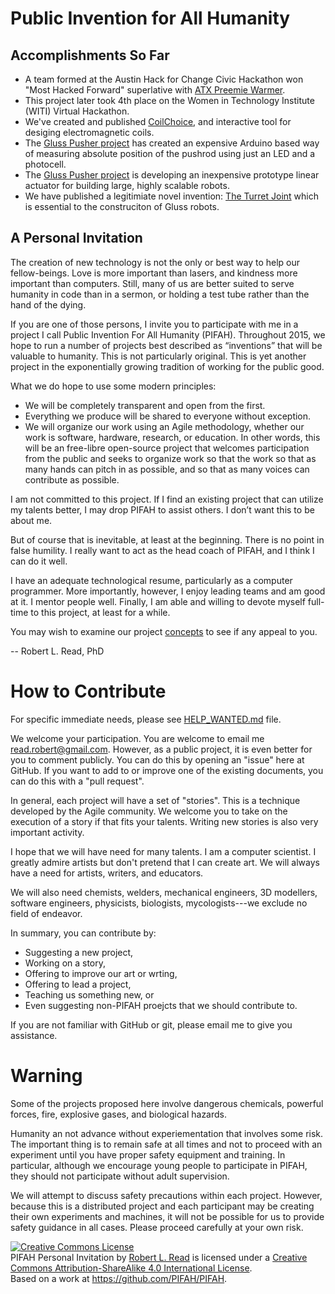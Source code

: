 # Public Invention for All Humanity

## Accomplishments So Far

* A team formed at the Austin Hack for Change Civic Hackathon won "Most Hacked Forward" superlative with [ATX Preemie Warmer](https://www.youtube.com/watch?v=zb-F0qTptJs&list=PL9nAioXQFlE59Aalkz2NbcodxL4__Su7y).
* This project later took 4th place on the Women in Technology Institute (WITI) Virtual Hackathon.
* We've created and published [CoilChoice](http://pifah.github.io/CoilChoice/), and interactive tool for desiging electromagnetic coils.
* The [Gluss Pusher project](https://github.com/PIFAH/Gluss-Pusher/tree/master) has created an expensive Arduino based way of measuring absolute position of the pushrod using just an LED and a photocell.
* The [Gluss Pusher project](https://github.com/PIFAH/Gluss-Pusher/tree/master) is developing an inexpensive prototype linear actuator for building large, highly scalable robots.
* We have published a legitimiate novel invention: [The Turret Joint](https://github.com/PIFAH/turret-joint) which is essential to the construciton of Gluss robots.

## A Personal Invitation

The creation of new technology is not the only or best way to help our fellow-beings. Love is more important than lasers, and kindness more important than computers. Still, many of us are better suited to serve humanity in code than in a sermon, or holding a test tube rather than the hand of the dying.

If you are one of those persons, I invite you to participate with me in a project I call Public Invention For All Humanity (PIFAH). Throughout 2015, we hope to run a number of projects best described as “inventions” that will be valuable to humanity. This is not particularly original. This is yet another project in the exponentially growing tradition of working for the public good.

What we do hope to use some modern principles:
* We will be completely transparent and open from the first.
* Everything we produce will be shared to everyone without exception.
* We will organize our work using an Agile methodology, whether our work is software, hardware, research, or education.
In other words, this will be an free-libre open-source project that welcomes participation from the public and seeks to organize work so that the work so that as many hands can pitch in as possible, and so that as many voices can contribute as possible.

I am not committed to this project. If I find an existing project that can utilize my talents better, I may drop PIFAH to assist others. I don’t want this to be about me.

But of course that is inevitable, at least at the beginning. There is no point in false humility. I really want to act as the head coach of PIFAH, and I think I can do it well.

I have an adequate technological resume, particularly as a computer programmer. More importantly, however, I enjoy leading teams and am good at it. I mentor people well. Finally, I am able and willing to devote myself full-time to this project, at least for a while.

You may wish to examine our project [concepts](https://github.com/PIFAH/PIFAH/tree/master/ideas) to see if any appeal to you.

-- Robert L. Read, PhD

# How to Contribute

For specific immediate needs, please see [HELP_WANTED.md](https://github.com/PIFAH/PIFAH/blob/master/HELP_WANTED.md) file.

We welcome your participation.  You are welcome to email me <read.robert@gmail.com>.  However, as a public project, it is even better for you to comment publicly.  You can do this by opening an "issue" here at GitHub.  If you want to add to or improve one of the existing documents, you can do this with a "pull request".

In general, each project will have a set of "stories".  This is a technique developed by the Agile community. We welcome you to take on the execution of a story if that fits your talents.  Writing new stories is also very important activity.

I hope that we will have need for many talents. I am a computer scientist. I greatly admire artists but don't pretend that I can create art. We will always have a need for artists, writers, and educators.

We will also need chemists, welders, mechanical engineers, 3D modellers, software engineers, physicists, biologists, mycologists---we exclude no field of endeavor.

In summary, you can contribute by:
* Suggesting a new project,
* Working on a story,
* Offering to improve our art or wrting,
* Offering to lead a project,
* Teaching us something new, or
* Even suggesting non-PIFAH proejcts that we should contribute to.

If you are not familiar with GitHub or git, please email me to give you assistance.

# Warning

Some of the projects proposed here involve dangerous chemicals, powerful forces, fire, explosive gases, and biological hazards.

Humanity an not advance without experiementation that involves some risk. The important thing is to remain safe 
at all times and not to proceed with an experiment until you have proper safety equipment and training. In particular,
although we encourage young people to participate in PIFAH, they should not participate without adult supervision.

We will attempt to discuss safety precautions within each project.  However, because this is a distributed project 
and each participant may be creating their own experiments and machines, it will not be possible for us to 
provide safety guidance in all cases.  Please proceed carefully at your own risk.

<a rel="license" href="http://creativecommons.org/licenses/by-sa/4.0/"><img alt="Creative Commons License" style="border-width:0" src="https://i.creativecommons.org/l/by-sa/4.0/88x31.png" /></a><br /><span xmlns:dct="http://purl.org/dc/terms/" href="http://purl.org/dc/dcmitype/Text" property="dct:title" rel="dct:type">PIFAH Personal Invitation</span> by <a xmlns:cc="http://creativecommons.org/ns#" href="https://github.com/PIFAH/PIFAH" property="cc:attributionName" rel="cc:attributionURL">Robert L. Read</a> is licensed under a <a rel="license" href="http://creativecommons.org/licenses/by-sa/4.0/">Creative Commons Attribution-ShareAlike 4.0 International License</a>.<br />Based on a work at <a xmlns:dct="http://purl.org/dc/terms/" href="https://github.com/PIFAH/PIFAH" rel="dct:source">https://github.com/PIFAH/PIFAH</a>.
